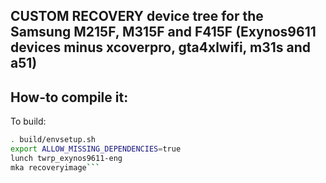 ## CUSTOM RECOVERY device tree for the Samsung M215F, M315F and F415F (Exynos9611 devices minus xcoverpro, gta4xlwifi, m31s and a51)

## How-to compile it:

To build:

```sh
. build/envsetup.sh
export ALLOW_MISSING_DEPENDENCIES=true
lunch twrp_exynos9611-eng
mka recoveryimage```
